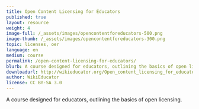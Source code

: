 ```yaml
---
title: Open Content Licensing for Educators
published: true
layout: resource
weight: 4
image-full: /_assets/images/opencontentforeducators-500.png
image-thumb: /_assets/images/opencontentforeducators-300.png
topic: licenses, oer
language: en
medium: course
permalink: /open-content-licensing-for-educators/
blurb: A course designed for educators, outlining the basics of open licensing.
downloadurl: http://wikieducator.org/Open_content_licensing_for_educators/Home
author: WikiEducator
license: CC BY-SA 3.0
---
```


A course designed for educators, outlining the basics of open licensing.
